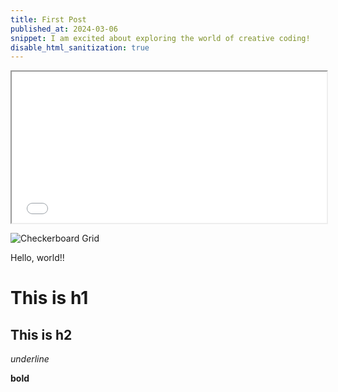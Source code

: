```yaml
---
title: First Post
published_at: 2024-03-06
snippet: I am excited about exploring the world of creative coding!
disable_html_sanitization: true
---
```


<iframe src="[https://editor.p5js.org/chococake1/sketches/my2HtE39e](https://editor.p5js.org/chococake1/sketches/my2HtE39e)](https://editor.p5js.org/chococake1/sketches/my2HtE39e)" width="100%" height="242px"></iframe>


![Checkerboard Grid](/grid/grid1.png)

Hello, world!!

# This is h1

## This is h2

_underline_

**bold**
